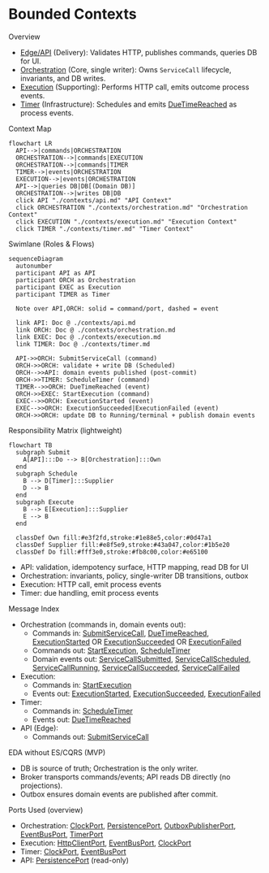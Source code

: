 # Bounded Contexts

Overview

- [Edge/API] (Delivery): Validates HTTP, publishes commands, queries DB for UI.
- [Orchestration] (Core, single writer): Owns `ServiceCall` lifecycle, invariants, and DB writes.
- [Execution] (Supporting): Performs HTTP call, emits outcome process events.
- [Timer] (Infrastructure): Schedules and emits [DueTimeReached] as process events.

Context Map

```mermaid
flowchart LR
  API-->|commands|ORCHESTRATION
  ORCHESTRATION-->|commands|EXECUTION
  ORCHESTRATION-->|commands|TIMER
  TIMER-->|events|ORCHESTRATION
  EXECUTION-->|events|ORCHESTRATION
  API-->|queries DB|DB[(Domain DB)]
  ORCHESTRATION-->|writes DB|DB
  click API "./contexts/api.md" "API Context"
  click ORCHESTRATION "./contexts/orchestration.md" "Orchestration Context"
  click EXECUTION "./contexts/execution.md" "Execution Context"
  click TIMER "./contexts/timer.md" "Timer Context"
```

Swimlane (Roles & Flows)

```mermaid
sequenceDiagram
  autonumber
  participant API as API
  participant ORCH as Orchestration
  participant EXEC as Execution
  participant TIMER as Timer

  Note over API,ORCH: solid = command/port, dashed = event

  link API: Doc @ ./contexts/api.md
  link ORCH: Doc @ ./contexts/orchestration.md
  link EXEC: Doc @ ./contexts/execution.md
  link TIMER: Doc @ ./contexts/timer.md

  API->>ORCH: SubmitServiceCall (command)
  ORCH->>ORCH: validate + write DB (Scheduled)
  ORCH-->>API: domain events published (post-commit)
  ORCH->>TIMER: ScheduleTimer (command)
  TIMER-->>ORCH: DueTimeReached (event)
  ORCH->>EXEC: StartExecution (command)
  EXEC-->>ORCH: ExecutionStarted (event)
  EXEC-->>ORCH: ExecutionSucceeded|ExecutionFailed (event)
  ORCH->>ORCH: update DB to Running/terminal + publish domain events
```

Responsibility Matrix (lightweight)

```mermaid
flowchart TB
  subgraph Submit
    A[API]:::Do --> B[Orchestration]:::Own
  end
  subgraph Schedule
    B --> D[Timer]:::Supplier
    D --> B
  end
  subgraph Execute
    B --> E[Execution]:::Supplier
    E --> B
  end

  classDef Own fill:#e3f2fd,stroke:#1e88e5,color:#0d47a1
  classDef Supplier fill:#e8f5e9,stroke:#43a047,color:#1b5e20
  classDef Do fill:#fff3e0,stroke:#fb8c00,color:#e65100
```

- API: validation, idempotency surface, HTTP mapping, read DB for UI
- Orchestration: invariants, policy, single-writer DB transitions, outbox
- Execution: HTTP call, emit process events
- Timer: due handling, emit process events

Message Index

- Orchestration (commands in, domain events out):
  - Commands in: [SubmitServiceCall], [DueTimeReached], [ExecutionStarted] OR [ExecutionSucceeded] OR [ExecutionFailed]
  - Commands out: [StartExecution], [ScheduleTimer]
  - Domain events out: [ServiceCallSubmitted], [ServiceCallScheduled], [ServiceCallRunning], [ServiceCallSucceeded], [ServiceCallFailed]
- Execution:
  - Commands in: [StartExecution]
  - Events out: [ExecutionStarted], [ExecutionSucceeded], [ExecutionFailed]
- Timer:
  - Commands in: [ScheduleTimer]
  - Events out: [DueTimeReached]
- API (Edge):
  - Commands out: [SubmitServiceCall]

EDA without ES/CQRS (MVP)

- DB is source of truth; Orchestration is the only writer.
- Broker transports commands/events; API reads DB directly (no projections).
- Outbox ensures domain events are published after commit.

Ports Used (overview)

- Orchestration: [ClockPort], [PersistencePort], [OutboxPublisherPort], [EventBusPort], [TimerPort]
- Execution: [HttpClientPort], [EventBusPort], [ClockPort]
- Timer: [ClockPort], [EventBusPort]
- API: [PersistencePort] (read-only)

<!-- Events -->

[DueTimeReached]: ./messages.md#duetimereached
[ExecutionFailed]: ./messages.md#executionfailed
[ExecutionStarted]: ./messages.md#executionstarted
[ExecutionSucceeded]: ./messages.md#executionsucceeded
[ServiceCallFailed]: ./messages.md#servicecallfailed
[ServiceCallRunning]: ./messages.md#servicecallrunning
[ServiceCallScheduled]: ./messages.md#servicecallscheduled
[ServiceCallSubmitted]: ./messages.md#servicecallsubmitted
[ServiceCallSucceeded]: ./messages.md#servicecallsucceeded

<!-- Commands -->

[ScheduleTimer]: ./messages.md#scheduletimer
[StartExecution]: ./messages.md#startexecution
[SubmitServiceCall]: ./messages.md#submitservicecall

<!-- Context -->

[Edge/API]: ./contexts/api.md
[Execution]: ./contexts/execution.md
[Orchestration]: ./contexts/orchestration.md
[Timer]: ./contexts/timer.md

<!-- Ports -->

[ClockPort]: ./ports.md#clockport
[HttpClientPort]: ./ports.md#httpclientport
[PersistencePort]: ./ports.md#persistenceport-domain-db
[EventBusPort]: ./ports.md#eventbusport
[OutboxPublisherPort]: ./ports.md#outboxpublisher
[TimerPort]: ./ports.md#timerport
